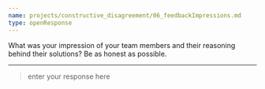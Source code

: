 ```yaml
---
name: projects/constructive_disagreement/06_feedbackImpressions.md
type: openResponse
---
```


What was your impression of your team members and their reasoning behind their solutions? Be as honest as possible.

---

> enter your response here
